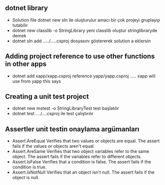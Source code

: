 ## dotnet library

- Solution file dotnet new sln ile oluşturulur amacı bir çok projeyi gruplayıp tutabilir
- dotnet new classlib -o StringLibrary yeni classlib oluştur stringlibraryde demek
- dotnet sln add ...../.....csproj dosyasını göstererek solution a eklersin


## Adding project reference to use other functions in other apps

- dotnet add xapp/xapp.csproj reference yapp/yapp.csproj     ..... xapp will use from yapp this says


## Creating a unit test project

- dotnet new mstest -o StringLibraryTest test başlatılır
- dotnet test ..../....csproj ile test çalıştırılır

## Assertler unit testin onaylama argümanları
- Assert.AreEqual 	Verifies that two values or objects are equal. The assert fails if the values or objects aren't equal.
- Assert.AreSame 	Verifies that two object variables refer to the same object. The assert fails if the variables refer to different objects.
- Assert.IsFalse 	Verifies that a condition is false. The assert fails if the condition is true.
- Assert.IsNotNull 	Verifies that an object isn't null. The assert fails if the object is null.